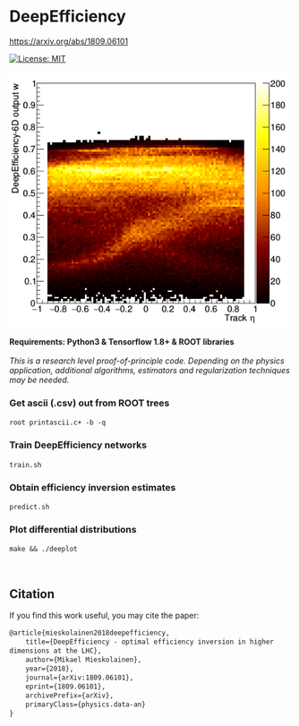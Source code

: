 # DeepEfficiency
https://arxiv.org/abs/1809.06101

[![License: MIT](https://img.shields.io/badge/License-MIT-yellow.svg)](https://opensource.org/licenses/MIT)

<img width="500px" src="figs/deepnet.png">

**Requirements: Python3 & Tensorflow 1.8+ & ROOT libraries**
</br>
</br>
*This is a research level proof-of-principle code. Depending on the physics application, additional algorithms, estimators and regularization techniques may be needed.*
</br>

### Get ascii (.csv) out from ROOT trees
```
root printascii.c+ -b -q
```

### Train DeepEfficiency networks
```
train.sh
```

### Obtain efficiency inversion estimates
```
predict.sh
```

### Plot differential distributions
```
make && ./deeplot
```
</br>

## Citation

If you find this work useful, you may cite the paper:

```
@article{mieskolainen2018deepefficiency,
    title={DeepEfficiency - optimal efficiency inversion in higher dimensions at the LHC},
    author={Mikael Mieskolainen},
    year={2018},
    journal={arXiv:1809.06101},
    eprint={1809.06101},
    archivePrefix={arXiv},
    primaryClass={physics.data-an}
}
```
